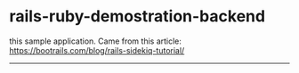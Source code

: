 # rails-ruby-demostration-backend


this sample application. Came from this article:
https://bootrails.com/blog/rails-sidekiq-tutorial/
____
